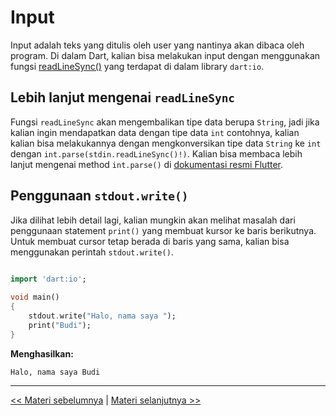 # Input

Input adalah teks yang ditulis oleh user yang nantinya akan dibaca oleh program.
Di dalam Dart, kalian bisa melakukan input dengan menggunakan fungsi
[readLineSync()](https:api.dart.dev/stable/1.10.1/dart-io/Stdin/readLineSync.html) yang terdapat  di dalam library `dart:io`.

## Lebih lanjut mengenai `readLineSync`
Fungsi `readLineSync` akan mengembalikan tipe data berupa `String`, jadi jika kalian ingin mendapatkan data dengan tipe data `int` contohnya, kalian
kalian bisa melakukannya dengan mengkonversikan tipe data `String` ke `int` dengan `int.parse(stdin.readLineSync()!)`.
Kalian bisa membaca lebih lanjut mengenai method `int.parse()` di [dokumentasi resmi Flutter](https://api.flutter.dev/flutter/dart-core/int/parse.html).

##  Penggunaan `stdout.write()`
Jika dilihat lebih detail lagi, kalian mungkin akan melihat masalah dari penggunaan statement `print()` yang membuat kursor ke baris berikutnya. Untuk membuat cursor tetap berada di baris yang sama, kalian bisa menggunakan perintah `stdout.write()`.
```dart

import 'dart:io';
 
void main()
{
    stdout.write("Halo, nama saya ");
    print("Budi");
}
```

**Menghasilkan:**
```
Halo, nama saya Budi
```

---

[<< Materi sebelumnya](https://github.com/bellshade/Dart/tree/main/basic/6_perulangan) | [Materi selanjutnya >>](https://github.com/bellshade/Dart/tree/main/basic/8_fungsi)